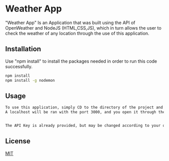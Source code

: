 # Weather App
"Weather App" Is an Application that was built using the API of OpenWeather and NodeJS (HTML,CSS,JS), which in turn allows the user to check the weather of any location through the use of this application.

## Installation

Use "npm install" to install the packages needed in order to run this code successfully.


```bash
npm install
npm install -g nodemon
```

## Usage

```bash
To use this application, simply CD to the directory of the project and run "nodemon" in your terminal.
A localhost will be ran with the port 3000, and you open it through the browser.


The API Key is already provided, but may be changed according to your own API key.
```



## License

[MIT](https://choosealicense.com/licenses/mit/)
